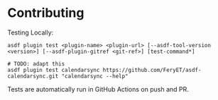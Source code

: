 # Contributing

Testing Locally:

```shell
asdf plugin test <plugin-name> <plugin-url> [--asdf-tool-version <version>] [--asdf-plugin-gitref <git-ref>] [test-command*]

# TODO: adapt this
asdf plugin test calendarsync https://github.com/FeryET/asdf-calendarsync.git "calendarsync --help"
```

Tests are automatically run in GitHub Actions on push and PR.
